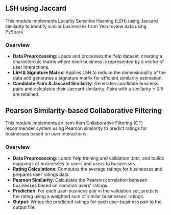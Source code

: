 ## LSH using Jaccard

This module implements Locality Sensitive Hashing (LSH) using Jaccard similarity to identify similar businesses from Yelp review data using PySpark.

### Overview

- **Data Preprocessing**: Loads and processes the Yelp dataset, creating a characteristic matrix where each business is represented by a vector of user interactions.
- **LSH & Signature Matrix**: Applies LSH to reduce the dimensionality of the data and generates a signature matrix for efficient similarity estimation.
- **Candidate Pairs & Jaccard Similarity**: Generates candidate business pairs and calculates their Jaccard similarity. Pairs with a similarity ≥ 0.5 are retained.

## Pearson Similarity-based Collaborative Filtering

This module implements an Item-Item Collaborative Filtering (CF) recommender system using Pearson similarity to predict ratings for businesses based on user interactions.

### Overview

- **Data Preprocessing**: Loads Yelp training and validation data, and builds mappings of businesses to users and users to businesses.
- **Rating Calculations**: Computes the average ratings for businesses and prepares user ratings data.
- **Pearson Similarity**: Calculates the Pearson correlation between businesses based on common users' ratings.
- **Prediction**: For each user-business pair in the validation set, predicts the rating using a weighted sum of similar businesses' ratings.
- **Output**: Writes the predicted ratings for each user-business pair to the output file.
